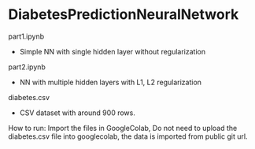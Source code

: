 # DiabetesPredictionNeuralNetwork

part1.ipynb 
- Simple NN with single hidden layer without regularization

part2.ipynb
- NN with multiple hidden layers with L1, L2 regularization

diabetes.csv
- CSV dataset with around 900 rows.

How to run:
Import the files in GoogleColab, 
Do not need to upload the diabetes.csv file into googlecolab, the data is imported from public git url.
